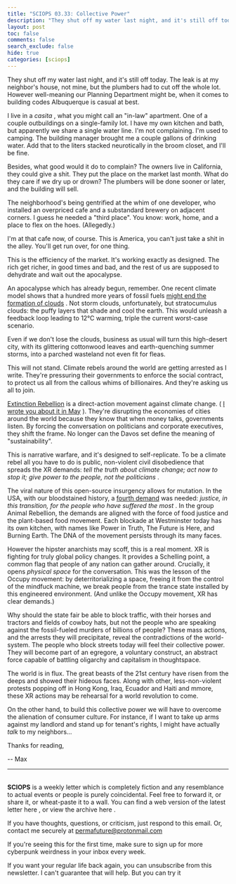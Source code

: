 ```yaml
---
title: "SCIOPS 03.33: Collective Power"
description: "They shut off my water last night, and it's still off today"
layout: post
toc: false
comments: false
search_exclude: false
hide: true
categories: [sciops]
---
```



 They shut off my water last night, and it's still off today. The leak is at my neighbor's house, not mine, but the plumbers had to cut off the whole lot. However well-meaning our Planning Department might be, when it comes to building codes Albuquerque is casual at best.




 I live in a
 *casita* 
 , what you might call an "in-law" apartment. One of a couple outbuildings on a single-family lot. I have my own kitchen and bath, but apparently we share a single water line. I'm not complaining. I'm used to camping. The building manager brought me a couple gallons of drinking water. Add that to the liters stacked neurotically in the broom closet, and I'll be fine.




 Besides, what good would it do to complain? The owners live in California, they could give a shit. They put the place on the market last month. What do they care if we dry up or drown? The plumbers will be done sooner or later, and the building will sell.




 The neighborhood's being gentrified at the whim of one developer, who installed an overpriced cafe and a substandard brewery on adjacent corners. I guess he needed a "third place". You know: work, home, and a place to flex on the hoes. (Allegedly.)




 I'm at that cafe now, of course. This is America, you can't just take a shit in the alley. You'll get run over, for one thing.




 This is the efficiency of the market. It's working exactly as designed. The rich get richer, in good times and bad, and the rest of us are supposed to dehydrate and wait out the apocalypse.




 An apocalypse which has already begun, remember. One recent climate model shows that a hundred more years of fossil fuels
 [might end the formation of clouds](https://www.nature.com/articles/s41561-019-0310-1) 
 . Not storm clouds, unfortunately, but stratocumulus clouds: the puffy layers that shade and cool the earth. This would unleash a feedback loop leading to 12℃ warming, triple the current worst-case scenario.




 Even if we don't lose the clouds, business as usual will turn this high-desert city, with its glittering cottonwood leaves and earth-quenching summer storms, into a parched wasteland not even fit for fleas.




 This will not stand. Climate rebels around the world are getting arrested as I write. They're pressuring their governments to enforce the social contract, to protect us all from the callous whims of billionaires. And they're asking us all to join.




[Extinction Rebellion](https://rebellion.earth) 
 is a direct-action movement against climate change. (
 [I wrote you about it in May](https://tinyletter.com/sciops/letters/sciops-03-17-strike-one) 
 ). They're disrupting the economies of cities around the world because they know that when money talks, governments listen. By forcing the conversation on politicians and corporate executives, they shift the frame. No longer can the Davos set define the meaning of "sustainability".




 This is narrative warfare, and it's designed to self-replicate. To be a climate rebel all you have to do is public, non-violent civil disobedience that spreads the XR demands:
 *tell the truth about climate change; act now to stop it; give power to the people, not the politicians* 
 .




 The viral nature of this open-source insurgency allows for mutation. In the USA, with our bloodstained history, a
 [fourth demand](https://extinctionrebellion.us/demands) 
 was needed:
 *justice, in this transition, for the people who have suffered the most* 
 . In the group Animal Rebellion, the demands are aligned with the force of food justice and the plant-based food movement. Each blockade at Westminster today has its own kitchen, with names like Power in Truth, The Future is Here, and Burning Earth. The DNA of the movement persists through its many faces.




 However the hipster anarchists may scoff, this is a real moment. XR is fighting for truly global policy changes. It provides a Schelling point, a common flag that people of any nation can gather around. Crucially, it opens
 *physical space* 
 for the conversation. This was the lesson of the Occupy movement: by deterritorializing a space, freeing it from the control of the mindfuck machine, we break people from the trance state installed by this engineered environment. (And unlike the Occupy movement, XR has clear demands.)




 Why should the state fair be able to block traffic, with their horses and tractors and fields of cowboy hats, but not the people who are speaking against the fossil-fueled murders of billions of people? These mass actions, and the arrests they will precipitate, reveal the contradictions of the world-system. The people who block streets today will feel their collective power. They will become part of an egregore, a voluntary construct, an abstract force capable of battling oligarchy and capitalism in thoughtspace.




 The world is in flux. The great beasts of the 21st century have risen from the deeps and showed their hideous faces. Along with other, less-non-violent protests popping off in Hong Kong, Iraq, Ecuador and Haiti and mmore, these XR actions may be rehearsal for a world revolution to come.




 On the other hand, to build this collective power we will have to overcome the alienation of consumer culture. For instance, if I want to take up arms against my landlord and stand up for tenant's rights, I might have actually
 *talk* 
 to my neighbors...




 Thanks for reading,
   

 -- Max
   






---


###### 
**SCIOPS** 
 is a weekly letter which is completely fiction and any resemblance to actual events or people is purely coincidental. Feel free to forward it, or share it, or wheat-paste it to a wall. You can find a web version of the
 latest letter here
 , or view the
 archive here
 .
 

 If you have thoughts, questions, or criticism, just respond to this email. Or, contact me securely at
 permafuture@protonmail.com


 If you're seeing this for the first time, make sure to
 sign up
 for more cyberpunk weirdness in your inbox every week.
 

 If you want your regular life back again, you can unsubscribe from this newsletter. I can't guarantee that will help. But you can try it

